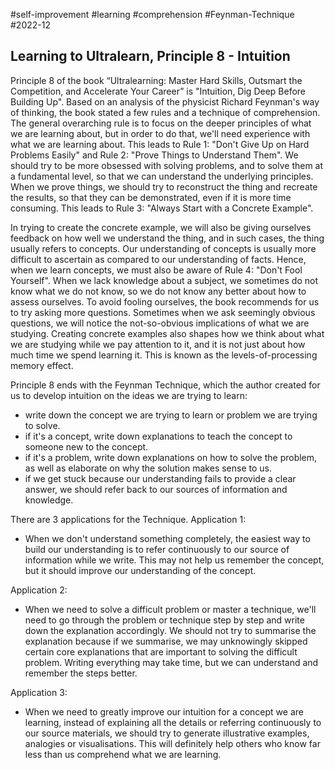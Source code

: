 #self-improvement
#learning
#comprehension
#Feynman-Technique
#2022-12

## Learning to Ultralearn, Principle 8 - Intuition

Principle 8 of the book “Ultralearning: Master Hard Skills, Outsmart the Competition, and Accelerate Your Career” is "Intuition, Dig Deep Before Building Up".  Based on an analysis of the physicist Richard Feynman's way of thinking, the book stated a few rules and a technique of comprehension.  The general overarching rule is to focus on the deeper principles of what we are learning about, but in order to do that, we'll need experience with what we are learning about.  This leads to Rule 1: "Don't Give Up on Hard Problems Easily" and Rule 2: "Prove Things to Understand Them".  We should try to be more obsessed with solving problems, and to solve them at a fundamental level, so that we can understand the underlying principles.  When we prove things, we should try to reconstruct the thing and recreate the results, so that they can be demonstrated, even if it is more time consuming.  This leads to Rule 3: "Always Start with a Concrete Example".

In trying to create the concrete example, we will also be giving ourselves feedback on how well we understand the thing, and in such cases, the thing usually refers to concepts.  Our understanding of concepts is usually more difficult to ascertain as compared to our understanding of facts.  Hence, when we learn concepts, we must also be aware of Rule 4: "Don't Fool Yourself".  When we lack knowledge about a subject, we sometimes do not know what we do not know, so we do not know any better about how to assess ourselves.  To avoid fooling ourselves, the book recommends for us to try asking more questions.  Sometimes when we ask seemingly obvious questions, we will notice the not-so-obvious implications of what we are studying.  Creating concrete examples also shapes how we think about what we are studying while we pay attention to it, and it is not just about how much time we spend learning it.  This is known as the levels-of-processing memory effect.

Principle 8 ends with the Feynman Technique, which the author created for us to develop intuition on the ideas we are trying to learn:
* write down the concept we are trying to learn or problem we are trying to solve.
* if it's a concept, write down explanations to teach the concept to someone new to the concept.
* if it's a problem, write down explanations on how to solve the problem, as well as elaborate on why the solution makes sense to us.
* if we get stuck because our understanding fails to provide a clear answer, we should refer back to our sources of information and knowledge.

There are 3 applications for the Technique.  Application 1:
- When we don't understand something completely, the easiest way to build our understanding is to refer continuously to our source of information while we write.  This may not help us remember the concept, but it should improve our understanding of the concept.

Application 2:
- When we need to solve a difficult problem or master a technique, we'll need to go through the problem or technique step by step and write down the explanation accordingly.  We should not try to summarise the explanation because if we summarise, we may unknowingly skipped certain core explanations that are important to solving the difficult problem.  Writing everything may take time, but we can understand and remember the steps better.

Application 3:
- When we need to greatly improve our intuition for a concept we are learning, instead of explaining all the details or referring continuously to our source materials, we should try to generate illustrative examples, analogies or visualisations.  This will definitely help others who know far less than us comprehend what we are learning.



